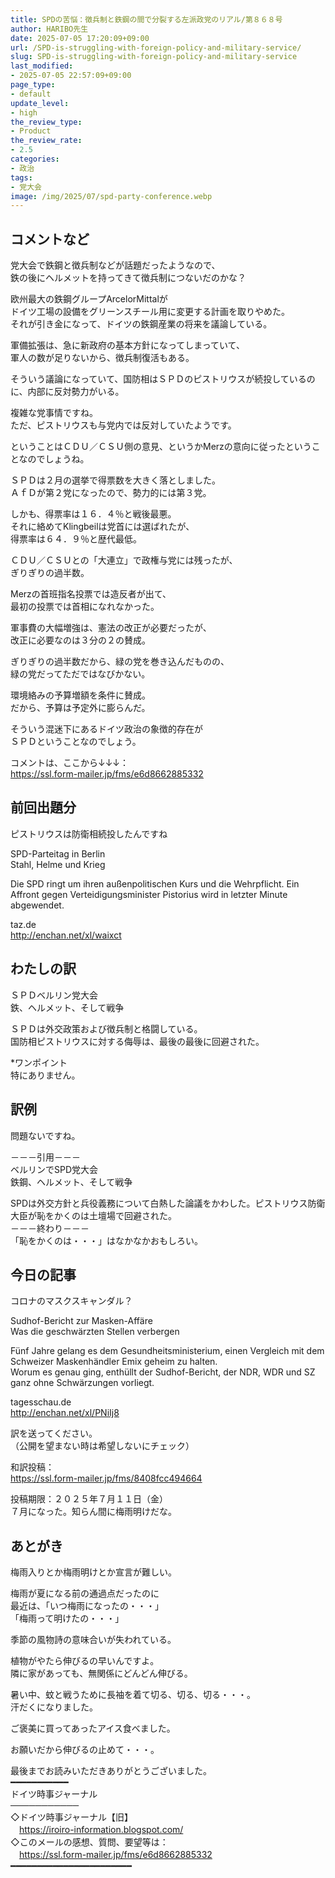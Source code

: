 ```yaml
---
title: SPDの苦悩：徴兵制と鉄鋼の間で分裂する左派政党のリアル/第８６８号
author: HARIBO先生
date: 2025-07-05 17:20:09+09:00
url: /SPD-is-struggling-with-foreign-policy-and-military-service/
slug: SPD-is-struggling-with-foreign-policy-and-military-service
last_modified:
- 2025-07-05 22:57:09+09:00
page_type:
- default
update_level:
- high
the_review_type:
- Product
the_review_rate:
- 2.5
categories:
- 政治
tags:
- 党大会
image: /img/2025/07/spd-party-conference.webp
---
```

## コメントなど
党大会で鉄鋼と徴兵制などが話題だったようなので、  
鉄の後にヘルメットを持ってきて徴兵制につないだのかな？

欧州最大の鉄鋼グループArcelorMittalが  
ドイツ工場の設備をグリーンスチール用に変更する計画を取りやめた。  
それが引き金になって、ドイツの鉄鋼産業の将来を議論している。

軍備拡張は、急に新政府の基本方針になってしまっていて、  
軍人の数が足りないから、徴兵制復活もある。

そういう議論になっていて、国防相はＳＰＤのピストリウスが続投しているのに、内部に反対勢力がいる。

複雑な党事情ですね。  
ただ、ピストリウスも与党内では反対していたようです。

ということはＣＤＵ／ＣＳＵ側の意見、というかMerzの意向に従ったということなのでしょうね。

ＳＰＤは２月の選挙で得票数を大きく落としました。  
ＡｆＤが第２党になったので、勢力的には第３党。

しかも、得票率は１６．４％と戦後最悪。  
それに絡めてKlingbeilは党首には選ばれたが、  
得票率は６４．９％と歴代最低。

ＣＤＵ／ＣＳＵとの「大連立」で政権与党には残ったが、  
ぎりぎりの過半数。

Merzの首班指名投票では造反者が出て、  
最初の投票では首相になれなかった。

軍事費の大幅増強は、憲法の改正が必要だったが、  
改正に必要なのは３分の２の賛成。

ぎりぎりの過半数だから、緑の党を巻き込んだものの、  
緑の党だってただではなびかない。

環境絡みの予算増額を条件に賛成。  
だから、予算は予定外に膨らんだ。

そういう混迷下にあるドイツ政治の象徴的存在が  
ＳＰＤということなのでしょう。

コメントは、ここから↓↓↓：  
<https://ssl.form-mailer.jp/fms/e6d8662885332>


## 前回出題分
ピストリウスは防衛相続投したんですね

SPD-Parteitag in Berlin  
Stahl, Helme und Krieg

Die SPD ringt um ihren außenpolitischen Kurs und die Wehrpflicht. 
Ein Affront gegen Verteidigungsminister Pistorius wird in letzter Minute abgewendet.

taz.de  
<http://enchan.net/xl/waixct>


## わたしの訳
ＳＰＤベルリン党大会  
鉄、ヘルメット、そして戦争

ＳＰＤは外交政策および徴兵制と格闘している。    
国防相ピストリウスに対する侮辱は、最後の最後に回避された。

*ワンポイント  
特にありません。


## 訳例
問題ないですね。

－－－引用－－－  
ベルリンでSPD党大会  
鉄鋼、ヘルメット、そして戦争

SPDは外交方針と兵役義務について白熱した論議をかわした。ピストリウス防衛大臣が恥をかくのは土壇場で回避された。  
－－－終わり－－－  
「恥をかくのは・・・」はなかなかおもしろい。

## 今日の記事
コロナのマスクスキャンダル？

Sudhof-Bericht zur Masken-Affäre  
Was die geschwärzten Stellen verbergen

Fünf Jahre gelang es dem Gesundheitsministerium, einen Vergleich mit dem Schweizer Maskenhändler Emix geheim zu halten.  
Worum es genau ging, enthüllt der Sudhof-Bericht, der NDR, WDR und SZ ganz ohne Schwärzungen vorliegt.

tagesschau.de  
<http://enchan.net/xl/PNiIj8>

訳を送ってください。  
（公開を望まない時は希望しないにチェック）

和訳投稿：  
<https://ssl.form-mailer.jp/fms/8408fcc494664>

投稿期限：２０２５年７月１１日（金）  
７月になった。知らん間に梅雨明けだな。


## あとがき
梅雨入りとか梅雨明けとか宣言が難しい。

梅雨が夏になる前の通過点だったのに  
最近は、「いつ梅雨になったの・・・」  
「梅雨って明けたの・・・」

季節の風物詩の意味合いが失われている。

植物がやたら伸びるの早いんですよ。  
隣に家があっても、無関係にどんどん伸びる。

暑い中、蚊と戦うために長袖を着て切る、切る、切る・・・。  
汗だくになりました。

ご褒美に買ってあったアイス食べました。

お願いだから伸びるの止めて・・・。


最後までお読みいただきありがとうございました。  
━━━━━━━━━━━  
ドイツ時事ジャーナル  
───────────  
◇ドイツ時事ジャーナル【旧】  
　<https://iroiro-information.blogspot.com/>  
◇このメールの感想、質問、要望等は：  
　<https://ssl.form-mailer.jp/fms/e6d8662885332>  
━━━━━━━━━━━━━━━━━━━━━━━